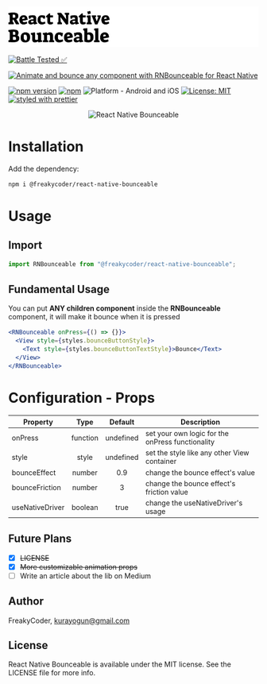 <img alt="React Native Bounceable" src="assets/logo.png" width="1050"/>

[![Battle Tested ✅](https://img.shields.io/badge/-Battle--Tested%20%E2%9C%85-03666e?style=for-the-badge)](https://github.com/WrathChaos/react-native-bounceable)

[![Animate and bounce any component with RNBounceable for React Native](https://img.shields.io/badge/-Animate%20and%20bounce%20any%20component%20with%20RNBounceable%20for%20React%20Native-orange?style=for-the-badge)](https://github.com/WrathChaos/react-native-bounceable)

[![npm version](https://img.shields.io/npm/v/@freakycoder/react-native-bounceable.svg?style=for-the-badge)](https://www.npmjs.com/package/@freakycoder/react-native-bounceable)
[![npm](https://img.shields.io/npm/dt/@freakycoder/react-native-bounceable.svg?style=for-the-badge)](https://www.npmjs.com/package/@freakycoder/react-native-bounceable)
![Platform - Android and iOS](https://img.shields.io/badge/platform-Android%20%7C%20iOS-blue.svg?style=for-the-badge)
[![License: MIT](https://img.shields.io/badge/License-MIT-green.svg?style=for-the-badge)](https://opensource.org/licenses/MIT)
[![styled with prettier](https://img.shields.io/badge/styled_with-prettier-ff69b4.svg?style=for-the-badge)](https://github.com/prettier/prettier)

<p align="center">
  <img alt="React Native Bounceable"
        src="assets/Screenshots/RN-Bounceable.gif" />
</p>

# Installation

Add the dependency:

```bash
npm i @freakycoder/react-native-bounceable
```

# Usage

## Import

```jsx
import RNBounceable from "@freakycoder/react-native-bounceable";
```

## Fundamental Usage

You can put **ANY children component** inside the **RNBounceable** component, it will make it bounce when it is pressed

```jsx
<RNBounceable onPress={() => {}}>
  <View style={styles.bounceButtonStyle}>
    <Text style={styles.bounceButtonTextStyle}>Bounce</Text>
  </View>
</RNBounceable>
```

# Configuration - Props

| Property        |   Type   |  Default  | Description                                      |
| --------------- | :------: | :-------: | ------------------------------------------------ |
| onPress         | function | undefined | set your own logic for the onPress functionality |
| style           |  style   | undefined | set the style like any other View container      |
| bounceEffect    |  number  |    0.9    | change the bounce effect's value                 |
| bounceFriction  |  number  |     3     | change the bounce effect's friction value        |
| useNativeDriver | boolean  |   true    | change the useNativeDriver's usage               |

## Future Plans

- [x] ~~LICENSE~~
- [x] ~~More customizable animation props~~
- [ ] Write an article about the lib on Medium

## Author

FreakyCoder, kurayogun@gmail.com

## License

React Native Bounceable is available under the MIT license. See the LICENSE file for more info.
